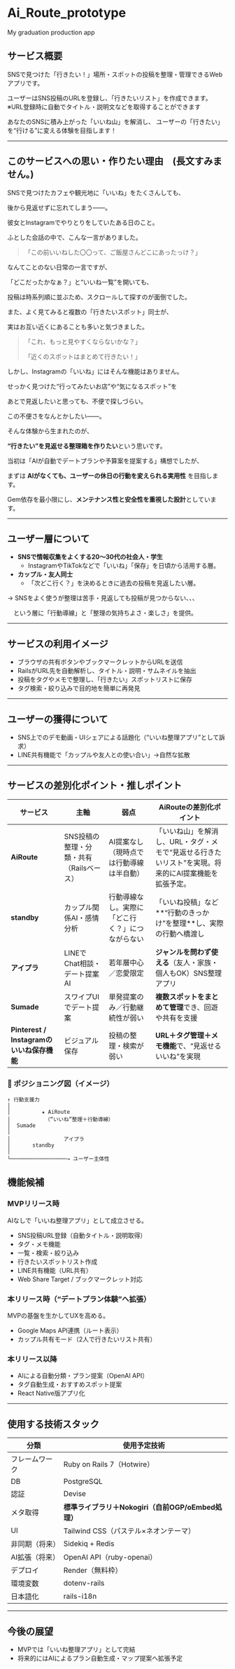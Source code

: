 # Ai_Route_prototype
My graduation production app

## サービス概要

SNSで見つけた「行きたい！」場所・スポットの投稿を整理・管理できるWebアプリです。

ユーザーはSNS投稿のURLを登録し、「行きたいリスト」を作成できます。
※URL登録時に自動でタイトル・説明文などを取得することができます

あなたのSNSに積み上がった「いいね山」を解消し、
ユーザーの「行きたい」を“行ける”に変える体験を目指します！

---

## このサービスへの思い・作りたい理由　(長文すみません。)

SNSで見つけたカフェや観光地に「いいね」をたくさんしても、

後から見返せずに忘れてしまう——。

彼女とInstagramでやりとりをしていたある日のこと。

ふとした会話の中で、こんな一言がありました。

> 「この前いいねした〇〇って、ご飯屋さんどこにあったっけ？」
>

なんてことのない日常の一言ですが、

「どこだったかなぁ？」と“いいね一覧”を開いても、

投稿は時系列順に並ぶため、スクロールして探すのが面倒でした。

また、よく見てみると複数の「行きたいスポット」同士が、

実はお互い近くにあることも多いと気づきました。

> 「これ、もっと見やすくならないかな？」
>
>
> 「近くのスポットはまとめて行きたい！」
>

しかし、Instagramの「いいね」にはそんな機能はありません。

せっかく見つけた“行ってみたいお店”や“気になるスポット”を

あとで見返したいと思っても、不便で探しづらい。

この不便さをなんとかしたい——。

そんな体験から生まれたのが、

**“行きたい”を見返せる整理箱を作りたい**という思いです。

当初は「AIが自動でデートプランや予算案を提案する」構想でしたが、

まずは **AIがなくても、ユーザーの休日の行動を変えられる実用性** を目指します。

Gem依存を最小限にし、**メンテナンス性と安全性を重視した設計**としています。

---

## ユーザー層について

- **SNSで情報収集をよくする20〜30代の社会人・学生**
    - InstagramやTikTokなどで「いいね」「保存」を日頃から活用する層。
- **カップル・友人同士**
    - 「次どこ行く？」を決めるときに過去の投稿を見返したい層。

→ SNSをよく使うが整理は苦手・見返しても投稿が見つからない、、、

　という層に「行動導線」と「整理の気持ちよさ・楽しさ」を提供。

---

## サービスの利用イメージ

- ブラウザの共有ボタンやブックマークレットからURLを送信
- RailsがURL先を自動解析し、タイトル・説明・サムネイルを抽出
- 投稿をタグやメモで整理し、「行きたい」スポットリストに保存
- タグ検索・絞り込みで目的地を簡単に再発見

---

## ユーザーの獲得について

- SNS上でのデモ動画・UIシェアによる話題化（“いいね整理アプリ”として訴求）
- LINE共有機能で「カップルや友人との使い合い」→自然な拡散

---

## サービスの差別化ポイント・推しポイント

| サービス | 主軸 | 弱点 | **AiRouteの差別化ポイント** |
| --- | --- | --- | --- |
| **AiRoute** | SNS投稿の整理・分類・共有（Railsベース） | AI提案なし（現時点では行動導線は半自動） | 「いいね山」を解消し、URL・タグ・メモで“見返せる行きたいリスト”を実現。将来的にAI提案機能を拡張予定。 |
| **standby** | カップル関係AI・感情分析 | 行動導線なし。実際に「どこ行く？」につながらない | 「いいね投稿」など**“行動のきっかけ”を整理**し、実際の行動へ橋渡し |
| **アイプラ** | LINEでChat相談・デート提案AI | 若年層中心／恋愛限定 | **ジャンルを問わず使える**（友人・家族・個人もOK）SNS整理アプリ |
| **Sumade** | スワイプUIでデート提案 | 単発提案のみ／行動継続性が弱い | **複数スポットをまとめて管理**でき、回遊や共有を支援 |
| **Pinterest / Instagramのいいね保存機能** | ビジュアル保存 | 投稿の整理・検索が弱い | **URL＋タグ管理＋メモ機能**で、“見返せるいいね”を実現 |

### 🧭 ポジショニング図（イメージ）

```
↑ 行動支援力
│
│          ★ AiRoute
│           （“いいね”整理＋行動導線）
│  Sumade
│
│                 アイプラ
│       standby
│
└──────────────────→ ユーザー主体性

```


## 機能候補

### MVPリリース時

AIなしで「いいね整理アプリ」として成立させる。
- SNS投稿URL登録（自動タイトル・説明取得）
- タグ・メモ機能
- 一覧・検索・絞り込み
- 行きたいスポットリスト作成
- LINE共有機能（URL共有）
- Web Share Target / ブックマークレット対応

### 本リリース時（“デートプラン体験”へ拡張）

MVPの基盤を生かしてUXを高める。
- Google Maps API連携（ルート表示）
- カップル共有モード（2人で行きたいリスト共有）

### 本リリース以降

- AIによる自動分類・プラン提案（OpenAI API）
- タグ自動生成・おすすめスポット提案
- React Native版アプリ化

---

## 使用する技術スタック

| 分類 | 使用予定技術 |
| --- | --- |
| フレームワーク | Ruby on Rails 7（Hotwire） |
| DB | PostgreSQL |
| 認証 | Devise |
| メタ取得 | **標準ライブラリ＋Nokogiri（自前OGP/oEmbed処理）** |
| UI | Tailwind CSS（パステル×ネオンテーマ） |
| 非同期（将来） | Sidekiq + Redis |
| AI拡張（将来） | OpenAI API（ruby-openai） |
| デプロイ | Render（無料枠）|
| 環境変数 | dotenv-rails |
| 日本語化 | rails-i18n |

---

## 今後の展望

- MVPでは「いいね整理アプリ」として完結
- 将来的にはAIによるプラン自動生成・マップ提案へ拡張予定